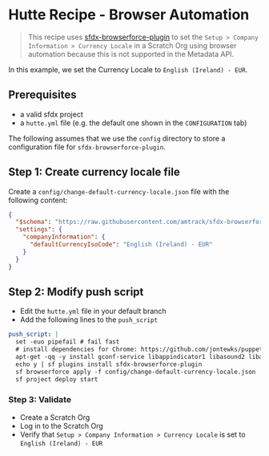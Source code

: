 # Hutte Recipe - Browser Automation

> This recipe uses [sfdx-browserforce-plugin](https://github.com/amtrack/sfdx-browserforce-plugin) to set the `Setup > Company Information > Currency Locale` in a Scratch Org using browser automation because this is not supported in the Metadata API.

In this example, we set the Currency Locale to `English (Ireland) - EUR`.

## Prerequisites

- a valid sfdx project
- a `hutte.yml` file (e.g. the default one shown in the `CONFIGURATION` tab)

The following assumes that we use the `config` directory to store a configuration file for `sfdx-browserforce-plugin`.

## Step 1: Create currency locale file

Create a `config/change-default-currency-locale.json` file with the following content:

```json
{
  "$schema": "https://raw.githubusercontent.com/amtrack/sfdx-browserforce-plugin/master/src/plugins/schema.json",
  "settings": {
    "companyInformation": {
      "defaultCurrencyIsoCode": "English (Ireland) - EUR"
    }
  }
}
```

## Step 2: Modify push script

- Edit the `hutte.yml` file in your default branch
- Add the following lines to the `push_script`

```yaml
push_script: |
  set -euo pipefail # fail fast
  # install dependencies for Chrome: https://github.com/jontewks/puppeteer-heroku-buildpack/blob/bf058b1bb420204357124941c58d80f8250cc463/bin/compile#L60-L85
  apt-get -qq -y install gconf-service libappindicator1 libasound2 libatk1.0-0 libatk-bridge2.0-0 libcairo-gobject2 libdrm2 libgbm1 libgconf-2-4 libgtk-3-0 libnspr4 libnss3 libx11-xcb1 libxcb-dri3-0 libxcomposite1 libxcursor1 libxdamage1 libxfixes3 libxi6 libxinerama1 libxrandr2 libxshmfence1 libxss1 libxtst6 fonts-liberation > /dev/null
  echo y | sf plugins install sfdx-browserforce-plugin
  sf browserforce apply -f config/change-default-currency-locale.json
  sf project deploy start
```

### Step 3: Validate

- Create a Scratch Org
- Log in to the Scratch Org
- Verify that `Setup > Company Information > Currency Locale` is set to `English (Ireland) - EUR`
